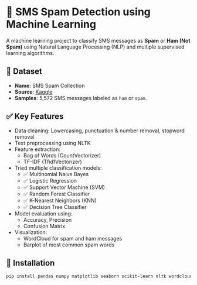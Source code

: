 # 📩 SMS Spam Detection using Machine Learning

A machine learning project to classify SMS messages as **Spam** or **Ham (Not Spam)** using Natural Language Processing (NLP) and multiple supervised learning algorithms.

## 📁 Dataset

- **Name**: SMS Spam Collection
- **Source**: [Kaggle](https://www.kaggle.com/datasets/uciml/sms-spam-collection-dataset)
- **Samples**: 5,572 SMS messages labeled as `ham` or `spam`.

## ✅ Key Features

- Data cleaning: Lowercasing, punctuation & number removal, stopword removal
- Text preprocessing using NLTK
- Feature extraction:
  - Bag of Words (CountVectorizer)
  - TF-IDF (TfidfVectorizer)
- Tried multiple classification models:
  - ✅ Multinomial Naive Bayes
  - ✅ Logistic Regression
  - ✅ Support Vector Machine (SVM)
  - ✅ Random Forest Classifier
  - ✅ K-Nearest Neighbors (KNN)
  - ✅ Decision Tree Classifier
- Model evaluation using:
  - Accuracy, Precision
  - Confusion Matrix
- Visualization:
  - WordCloud for spam and ham messages
  - Barplot of most common spam words

## 🔧 Installation

```bash
pip install pandas numpy matplotlib seaborn scikit-learn nltk wordcloud
